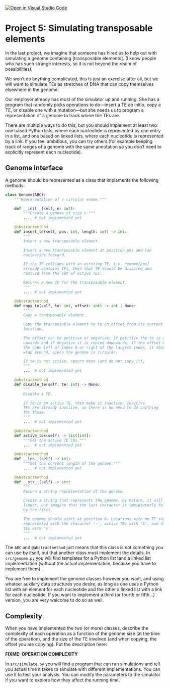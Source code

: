 [![Open in Visual Studio Code](https://classroom.github.com/assets/open-in-vscode-c66648af7eb3fe8bc4f294546bfd86ef473780cde1dea487d3c4ff354943c9ae.svg)](https://classroom.github.com/online_ide?assignment_repo_id=9405736&assignment_repo_type=AssignmentRepo)
# Project 5: Simulating transposable elements

In the last project, we imagine that someone has hired us to help out with simulating a genome containing [transposable elements]. (I know people who has such strange interests, so it is not beyond the realm of possibilities).

We won’t do anything complicated, this is just an exercise after all, but we will want to simulate TEs as stretches of DNA that can copy themselves elsewhere in the genome.

Our employer already has most of the simulator up and running. She has a program that randomly picks operations to do—insert a TE ab initio, copy a TE, or disable one with a mutation—but she needs us to program a representation of a genome to track where the TEs are.

There are multiple ways to do this, but you should implement at least two: one based Python lists, where each nucleotide is represented by one entry in a list, and one based on linked lists, where each nucleotide is represented by a link. If you feel ambitious, you can try others (for example keeping track of ranges of a genome with the same annotation so you don’t need to explicitly represent each nucleotide).

## Genome interface

A genome should be represented as a class that implements the following methods:

```python
class Genome(ABC):
    """Representation of a circular enome."""

    def __init__(self, n: int):
        """Create a genome of size n."""
        ...  # not implemented yet

    @abstractmethod
    def insert_te(self, pos: int, length: int) -> int:
        """
        Insert a new transposable element.

        Insert a new transposable element at position pos and len
        nucleotide forward.

        If the TE collides with an existing TE, i.e. genome[pos]
        already contains TEs, then that TE should be disabled and
        removed from the set of active TEs.

        Returns a new ID for the transposable element.
        """
        ...  # not implemented yet

    @abstractmethod
    def copy_te(self, te: int, offset: int) -> int | None:
        """
        Copy a transposable element.

        Copy the transposable element te to an offset from its current
        location.

        The offset can be positive or negative; if positive the te is copied
        upwards and if negative it is copied downwards. If the offset moves
        the copy left of index 0 or right of the largest index, it should
        wrap around, since the genome is circular.

        If te is not active, return None (and do not copy it).
        """
        ...  # not implemented yet

    @abstractmethod
    def disable_te(self, te: int) -> None:
        """
        Disable a TE.

        If te is an active TE, then make it inactive. Inactive
        TEs are already inactive, so there is no need to do anything
        for those.
        """
        ...  # not implemented yet

    @abstractmethod
    def active_tes(self) -> list[int]:
        """Get the active TE IDs."""
        ...  # not implemented yet

    @abstractmethod
    def __len__(self) -> int:
        """Get the current length of the genome."""
        ...  # not implemented yet

    @abstractmethod
    def __str__(self) -> str:
        """
        Return a string representation of the genome.

        Create a string that represents the genome. By nature, it will be
        linear, but imagine that the last character is immidiatetly followed
        by the first.

        The genome should start at position 0. Locations with no TE should be
        represented with the character '-', active TEs with 'A', and disabled
        TEs with 'x'.
        """
        ...  # not implemented yet

```

The `ABC` and `@abstractmethod` just means that this class is not something you can use by itself, but that another class must implement the details. In `src/genome.py` you will find templates for a Python list tand a linked list implementation (without the actual implementation, because you have to implement them).

You are free to implement the genome classes however you want, and using whateer auxilary data structures you desire, as long as one uses a Python list with an element for each nucleotide and the other a linked list with a link for each nucleotide. If you want to implement a third (or fourth or fifth...) version, you are very welcome to do so as well.

## Complexity

When you have implemented the two (or more) classes, describe the complexity of each operation as a function of the genome size (at the time of the operation), and the size of the TE involved (and when copying, the offset you are copying). Put the description here:

**FIXME: OPERATION COMPLEXITY**

In `src/simulate.py` you will find a program that can run simulations and tell you actual time it takes to simulate with different implementations. You can use it to test your analysis. You can modify the parameters to the simulator if you want to explore how they affect the running time.
